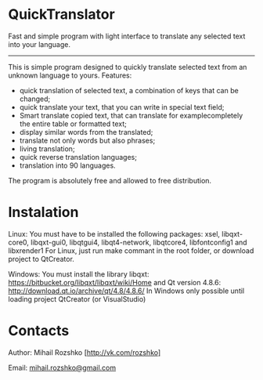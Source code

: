 # QuickTranslator
Fast and simple program with light interface to translate any selected text into your language.

-----------------------------------------------------------------------------------------------
This is simple program designed to quickly translate 
selected text from an unknown language to yours.
Features:
 - quick translation of selected text, a combination of keys that can be changed;
 - quick translate your text, that you can write in special text field;
 - Smart translate copied text, that can translate for examplecompletely the entire table or formatted text;
 - display similar words from the translated;
 - translate not only words but also phrases;
 - living translation;
 - quick reverse translation languages;
 - translation into 90 languages.

The program is absolutely free and allowed to free distribution.


# Instalation

Linux:
You must have to be installed the following packages: xsel, libqxt-core0, libqxt-gui0, libqtgui4, libqt4-network, libqtcore4, libfontconfig1 and libxrender1
For Linux, just run make commant in the root folder, or download project to QtCreator.

Windows:
You must install the library libqxt: https://bitbucket.org/libqxt/libqxt/wiki/Home and Qt version 4.8.6: http://download.qt.io/archive/qt/4.8/4.8.6/
In Windows only possible until loading project QtCreator (or VisualStudio)


# Contacts

Author: Mihail Rozshko [http://vk.com/rozshko]

Email: mihail.rozshko@gmail.com
